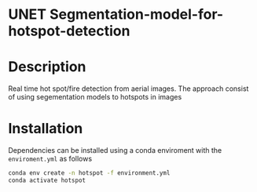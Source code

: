# UNET Segmentation-model-for-hotspot-detection

# Description

Real time hot spot/fire detection from aerial images. 
The approach consist of using segementation models to  hotspots in images

# Installation 
Dependencies can be installed using a conda enviroment with the ```enviroment.yml``` as follows
```bash
conda env create -n hotspot -f environment.yml
conda activate hotspot
```